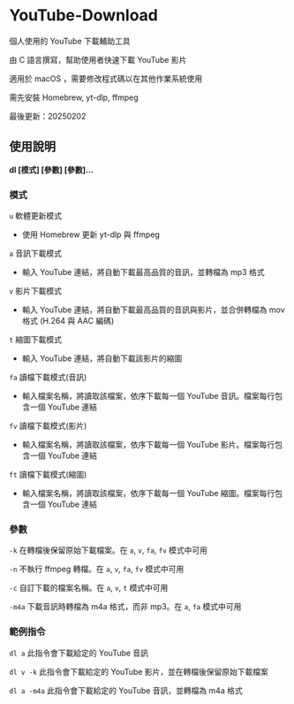 # YouTube-Download

個人使用的 YouTube 下載輔助工具

由 C 語言撰寫，幫助使用者快速下載 YouTube 影片

適用於 macOS ，需要修改程式碼以在其他作業系統使用

需先安裝 Homebrew, yt-dlp, ffmpeg

最後更新：20250202

## 使用說明
**dl \[模式\] \[參數\] \[參數\]...**

### 模式

`u`
軟體更新模式
* 使用 Homebrew 更新 yt-dlp 與 ffmpeg

`a`
音訊下載模式
* 輸入 YouTube 連結，將自動下載最高品質的音訊，並轉檔為 mp3 格式

`v`
影片下載模式
* 輸入 YouTube 連結，將自動下載最高品質的音訊與影片，並合併轉檔為 mov 格式 \(H.264 與 AAC 編碼\)

`t`
縮圖下載模式
* 輸入 YouTube 連結，將自動下載該影片的縮圖

`fa`
讀檔下載模式\(音訊\)
* 輸入檔案名稱，將讀取該檔案，依序下載每一個 YouTube 音訊。檔案每行包含一個 YouTube 連結

`fv`
讀檔下載模式\(影片\)
* 輸入檔案名稱，將讀取該檔案，依序下載每一個 YouTube 影片。檔案每行包含一個 YouTube 連結

`ft`
讀檔下載模式\(縮圖\)
* 輸入檔案名稱，將讀取該檔案，依序下載每一個 YouTube 縮圖。檔案每行包含一個 YouTube 連結

### 參數

`-k`
在轉檔後保留原始下載檔案。在 `a`, `v`, `fa`, `fv` 模式中可用

`-n`
不執行 ffmpeg 轉檔。在 `a`, `v`, `fa`, `fv` 模式中可用

`-c`
自訂下載的檔案名稱。在 `a`, `v`, `t` 模式中可用

`-m4a`
下載音訊時轉檔為 m4a 格式，而非 mp3。在 `a`, `fa` 模式中可用

### 範例指令

`dl a`
此指令會下載給定的 YouTube 音訊

`dl v -k`
此指令會下載給定的 YouTube 影片，並在轉檔後保留原始下載檔案

`dl a -m4a`
此指令會下載給定的 YouTube 音訊，並轉檔為 m4a 格式

